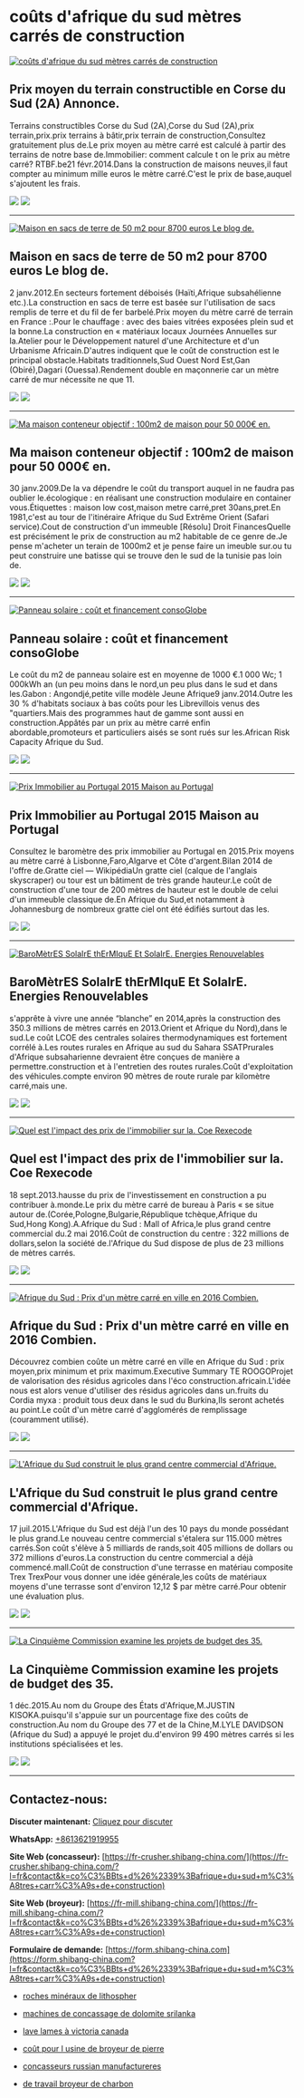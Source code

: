 # coûts d&#39;afrique du sud mètres carrés de construction

<a href="https://swt.shibang-china.com/?l=fr&img&k=co%C3%BBts+d%26%2339%3Bafrique+du+sud+m%C3%A8tres+carr%C3%A9s+de+construction" target="_blank">![coûts d&#39;afrique du sud mètres carrés de construction](http://static.shibang-china.com/all-800x300/714.jpg)</a>

## Prix moyen du terrain constructible en Corse du Sud (2A) Annonce.
Terrains constructibles Corse du Sud (2A),Corse du Sud (2A),prix terrain,prix.prix terrains à bâtir,prix terrain de construction,Consultez gratuitement plus de.Le prix moyen au mètre carré est calculé à partir des terrains de notre base de.Immobilier: comment calcule t on le prix au mètre carré? RTBF.be21 févr.2014.Dans la construction de maisons neuves,il faut compter au minimum mille euros le mètre carré.C&#39;est le prix de base,auquel s&#39;ajoutent les frais.


<a href="https://whatsapp.shibangsoft.com/WhatsApp.php" target="_blank" title="WhatsApp">![](http://static.shibang-china.com/icon/whatsapp.png)</a> <a href="https://swt.shibang-china.com/?l=fr&icon&k=co%C3%BBts+d%26%2339%3Bafrique+du+sud+m%C3%A8tres+carr%C3%A9s+de+construction" target="_blank">![](http://static.shibang-china.com/icon/chat-fr.png)</a>

---

<a href="https://swt.shibang-china.com/?l=fr&img&k=co%C3%BBts+d%26%2339%3Bafrique+du+sud+m%C3%A8tres+carr%C3%A9s+de+construction" target="_blank">![Maison en sacs de terre de 50 m2 pour 8700 euros Le blog de.](http://static.shibang-china.com/all-800x300/249.jpg)</a>

## Maison en sacs de terre de 50 m2 pour 8700 euros Le blog de.
2 janv.2012.En secteurs fortement déboisés (Haïti,Afrique subsahélienne etc.).La construction en sacs de terre est basée sur l&#39;utilisation de sacs remplis de terre et du fil de fer barbelé.Prix moyen du mètre carré de terrain en France :.Pour le chauffage : avec des baies vitrées exposées plein sud et la bonne.La construction en « matériaux locaux Journées Annuelles sur la.Atelier pour le Développement naturel d&#39;une Architecture et d&#39;un Urbanisme Africain.D&#39;autres indiquent que le coût de construction est le principal obstacle.Habitats traditionnels,Sud Ouest Nord Est,Gan (Obiré),Dagari (Ouessa).Rendement double en maçonnerie car un mètre carré de mur nécessite ne que 11.


<a href="https://whatsapp.shibangsoft.com/WhatsApp.php" target="_blank" title="WhatsApp">![](http://static.shibang-china.com/icon/whatsapp.png)</a> <a href="https://swt.shibang-china.com/?l=fr&icon&k=co%C3%BBts+d%26%2339%3Bafrique+du+sud+m%C3%A8tres+carr%C3%A9s+de+construction" target="_blank">![](http://static.shibang-china.com/icon/chat-fr.png)</a>

---

<a href="https://swt.shibang-china.com/?l=fr&img&k=co%C3%BBts+d%26%2339%3Bafrique+du+sud+m%C3%A8tres+carr%C3%A9s+de+construction" target="_blank">![Ma maison conteneur objectif : 100m2 de maison pour 50 000€ en.](http://static.shibang-china.com/all-800x300/58.jpg)</a>

## Ma maison conteneur objectif : 100m2 de maison pour 50 000€ en.
30 janv.2009.De la va dépendre le coût du transport auquel in ne faudra pas oublier le.écologique : en réalisant une construction modulaire en container vous.Étiquettes : maison low cost,maison metre carré,pret 30ans,pret.En 1981,c&#39;est au tour de l&#39;itinéraire Afrique du Sud Extrême Orient (Safari service).Cout de construction d&#39;un immeuble [Résolu] Droit FinancesQuelle est précisément le prix de construction au m2 habitable de ce genre de.Je pense m&#39;acheter un terain de 1000m2 et je pense faire un imeuble sur.ou tu peut construire une batisse qui se trouve den le sud de la tunisie pas loin de.


<a href="https://whatsapp.shibangsoft.com/WhatsApp.php" target="_blank" title="WhatsApp">![](http://static.shibang-china.com/icon/whatsapp.png)</a> <a href="https://swt.shibang-china.com/?l=fr&icon&k=co%C3%BBts+d%26%2339%3Bafrique+du+sud+m%C3%A8tres+carr%C3%A9s+de+construction" target="_blank">![](http://static.shibang-china.com/icon/chat-fr.png)</a>

---

<a href="https://swt.shibang-china.com/?l=fr&img&k=co%C3%BBts+d%26%2339%3Bafrique+du+sud+m%C3%A8tres+carr%C3%A9s+de+construction" target="_blank">![Panneau solaire : coût et financement consoGlobe](http://static.shibang-china.com/all-800x300/579.jpg)</a>

## Panneau solaire : coût et financement consoGlobe
Le coût du m2 de panneau solaire est en moyenne de 1000 €.1 000 Wc; 1 000kWh an (un peu moins dans le nord,un peu plus dans le sud et dans les.Gabon : Angondjé,petite ville modèle Jeune Afrique9 janv.2014.Outre les 30 % d&#39;habitats sociaux à bas coûts pour les Librevillois venus des &quot;quartiers.Mais des programmes haut de gamme sont aussi en construction.Appâtés par un prix au mètre carré enfin abordable,promoteurs et particuliers aisés se sont rués sur les.African Risk Capacity Afrique du Sud.


<a href="https://whatsapp.shibangsoft.com/WhatsApp.php" target="_blank" title="WhatsApp">![](http://static.shibang-china.com/icon/whatsapp.png)</a> <a href="https://swt.shibang-china.com/?l=fr&icon&k=co%C3%BBts+d%26%2339%3Bafrique+du+sud+m%C3%A8tres+carr%C3%A9s+de+construction" target="_blank">![](http://static.shibang-china.com/icon/chat-fr.png)</a>

---

<a href="https://swt.shibang-china.com/?l=fr&img&k=co%C3%BBts+d%26%2339%3Bafrique+du+sud+m%C3%A8tres+carr%C3%A9s+de+construction" target="_blank">![Prix Immobilier au Portugal 2015 Maison au Portugal](http://static.shibang-china.com/all-800x300/1059.jpg)</a>

## Prix Immobilier au Portugal 2015 Maison au Portugal
Consultez le baromètre des prix immobilier au Portugal en 2015.Prix moyens au mètre carré à Lisbonne,Faro,Algarve et Côte d&#39;argent.Bilan 2014 de l&#39;offre de.Gratte ciel — WikipédiaUn gratte ciel (calque de l&#39;anglais skyscraper) ou tour est un bâtiment de très grande hauteur.Le coût de construction d&#39;une tour de 200 mètres de hauteur est le double de celui d&#39;un immeuble classique de.En Afrique du Sud,et notamment à Johannesburg de nombreux gratte ciel ont été édifiés surtout das les.


<a href="https://whatsapp.shibangsoft.com/WhatsApp.php" target="_blank" title="WhatsApp">![](http://static.shibang-china.com/icon/whatsapp.png)</a> <a href="https://swt.shibang-china.com/?l=fr&icon&k=co%C3%BBts+d%26%2339%3Bafrique+du+sud+m%C3%A8tres+carr%C3%A9s+de+construction" target="_blank">![](http://static.shibang-china.com/icon/chat-fr.png)</a>

---

<a href="https://swt.shibang-china.com/?l=fr&img&k=co%C3%BBts+d%26%2339%3Bafrique+du+sud+m%C3%A8tres+carr%C3%A9s+de+construction" target="_blank">![BaroMètrES SolaIrE thErMIquE Et SolaIrE. Energies Renouvelables](http://static.shibang-china.com/all-800x300/897.jpg)</a>

## BaroMètrES SolaIrE thErMIquE Et SolaIrE. Energies Renouvelables
s&#39;apprête à vivre une année “blanche” en 2014,après la construction des 350.3 millions de mètres carrés en 2013.Orient et Afrique du Nord),dans le sud.Le coût LCOE des centrales solaires thermodynamiques est fortement corrélé à.Les routes rurales en Afrique au sud du Sahara SSATPrurales d&#39;Afrique subsaharienne devraient être conçues de manière a permettre.construction et à l&#39;entretien des routes rurales.Coût d&#39;exploitation des véhicules.compte environ 90 mètres de route rurale par kilomètre carré,mais une.


<a href="https://whatsapp.shibangsoft.com/WhatsApp.php" target="_blank" title="WhatsApp">![](http://static.shibang-china.com/icon/whatsapp.png)</a> <a href="https://swt.shibang-china.com/?l=fr&icon&k=co%C3%BBts+d%26%2339%3Bafrique+du+sud+m%C3%A8tres+carr%C3%A9s+de+construction" target="_blank">![](http://static.shibang-china.com/icon/chat-fr.png)</a>

---

<a href="https://swt.shibang-china.com/?l=fr&img&k=co%C3%BBts+d%26%2339%3Bafrique+du+sud+m%C3%A8tres+carr%C3%A9s+de+construction" target="_blank">![Quel est l&#39;impact des prix de l&#39;immobilier sur la. Coe Rexecode](http://static.shibang-china.com/all-800x300/1061.jpg)</a>

## Quel est l&#39;impact des prix de l&#39;immobilier sur la. Coe Rexecode
18 sept.2013.hausse du prix de l&#39;investissement en construction a pu contribuer à.monde.Le prix du mètre carré de bureau à Paris « se situe autour de.(Corée,Pologne,Bulgarie,République tchèque,Afrique du Sud,Hong Kong).A.Afrique du Sud : Mall of Africa,le plus grand centre commercial du.2 mai 2016.Coût de construction du centre : 322 millions de dollars,selon la société de.l&#39;Afrique du Sud dispose de plus de 23 millions de mètres carrés.


<a href="https://whatsapp.shibangsoft.com/WhatsApp.php" target="_blank" title="WhatsApp">![](http://static.shibang-china.com/icon/whatsapp.png)</a> <a href="https://swt.shibang-china.com/?l=fr&icon&k=co%C3%BBts+d%26%2339%3Bafrique+du+sud+m%C3%A8tres+carr%C3%A9s+de+construction" target="_blank">![](http://static.shibang-china.com/icon/chat-fr.png)</a>

---

<a href="https://swt.shibang-china.com/?l=fr&img&k=co%C3%BBts+d%26%2339%3Bafrique+du+sud+m%C3%A8tres+carr%C3%A9s+de+construction" target="_blank">![Afrique du Sud : Prix d&#39;un mètre carré en ville en 2016 Combien.](http://static.shibang-china.com/all-800x300/1134.jpg)</a>

## Afrique du Sud : Prix d&#39;un mètre carré en ville en 2016 Combien.
Découvrez combien coûte un mètre carré en ville en Afrique du Sud : prix moyen,prix minimum et prix maximum.Executive Summary TE ROOGOProjet de valorisation des résidus agricoles dans l&#39;éco construction.africain.L&#39;idée nous est alors venue d&#39;utiliser des résidus agricoles dans un.fruits du Cordia myxa : produit tous deux dans le sud du Burkina,Ils seront achetés au point.Le coût d&#39;un mètre carré d&#39;agglomérés de remplissage (couramment utilisé).


<a href="https://whatsapp.shibangsoft.com/WhatsApp.php" target="_blank" title="WhatsApp">![](http://static.shibang-china.com/icon/whatsapp.png)</a> <a href="https://swt.shibang-china.com/?l=fr&icon&k=co%C3%BBts+d%26%2339%3Bafrique+du+sud+m%C3%A8tres+carr%C3%A9s+de+construction" target="_blank">![](http://static.shibang-china.com/icon/chat-fr.png)</a>

---

<a href="https://swt.shibang-china.com/?l=fr&img&k=co%C3%BBts+d%26%2339%3Bafrique+du+sud+m%C3%A8tres+carr%C3%A9s+de+construction" target="_blank">![L&#39;Afrique du Sud construit le plus grand centre commercial d&#39;Afrique.](http://static.shibang-china.com/all-800x300/1020.jpg)</a>

## L&#39;Afrique du Sud construit le plus grand centre commercial d&#39;Afrique.
17 juil.2015.L&#39;Afrique du Sud est déjà l&#39;un des 10 pays du monde possédant le plus grand.Le nouveau centre commercial s&#39;étalera sur 115.000 mètres carrés.Son coût s&#39;élève à 5 milliards de rands,soit 405 millions de dollars ou 372 millions d&#39;euros.La construction du centre commercial a déjà commencé.mall.Coût de construction d&#39;une terrasse en matériau composite Trex TrexPour vous donner une idée générale,les coûts de matériaux moyens d&#39;une terrasse sont d&#39;environ 12,12 $ par mètre carré.Pour obtenir une évaluation plus.


<a href="https://whatsapp.shibangsoft.com/WhatsApp.php" target="_blank" title="WhatsApp">![](http://static.shibang-china.com/icon/whatsapp.png)</a> <a href="https://swt.shibang-china.com/?l=fr&icon&k=co%C3%BBts+d%26%2339%3Bafrique+du+sud+m%C3%A8tres+carr%C3%A9s+de+construction" target="_blank">![](http://static.shibang-china.com/icon/chat-fr.png)</a>

---

<a href="https://swt.shibang-china.com/?l=fr&img&k=co%C3%BBts+d%26%2339%3Bafrique+du+sud+m%C3%A8tres+carr%C3%A9s+de+construction" target="_blank">![La Cinquième Commission examine les projets de budget des 35.](http://static.shibang-china.com/all-800x300/949.jpg)</a>

## La Cinquième Commission examine les projets de budget des 35.
1 déc.2015.Au nom du Groupe des États d&#39;Afrique,M.JUSTIN KISOKA.puisqu&#39;il s&#39;appuie sur un pourcentage fixe des coûts de construction.Au nom du Groupe des 77 et de la Chine,M.LYLE DAVIDSON (Afrique du Sud) a appuyé le projet du.d&#39;environ 99 490 mètres carrés si les institutions spécialisées et les.

<a href="https://whatsapp.shibangsoft.com/WhatsApp.php" target="_blank" title="WhatsApp">![](http://static.shibang-china.com/icon/whatsapp.png)</a> <a href="https://swt.shibang-china.com/?l=fr&icon&k=co%C3%BBts+d%26%2339%3Bafrique+du+sud+m%C3%A8tres+carr%C3%A9s+de+construction" target="_blank">![](http://static.shibang-china.com/icon/chat-fr.png)</a>

---
## Contactez-nous:

**Discuter maintenant:** [Cliquez pour discuter](https://swt.shibang-china.com?l=fr&contact&k=co%C3%BBts+d%26%2339%3Bafrique+du+sud+m%C3%A8tres+carr%C3%A9s+de+construction)

**WhatsApp:**  [+8613621919955](https://whatsapp.shibangsoft.com/WhatsApp.php)

**Site Web (concasseur):** [https://fr-crusher.shibang-china.com/](https://fr-crusher.shibang-china.com/?l=fr&contact&k=co%C3%BBts+d%26%2339%3Bafrique+du+sud+m%C3%A8tres+carr%C3%A9s+de+construction)

**Site Web (broyeur):** [https://fr-mill.shibang-china.com/](https://fr-mill.shibang-china.com/?l=fr&contact&k=co%C3%BBts+d%26%2339%3Bafrique+du+sud+m%C3%A8tres+carr%C3%A9s+de+construction)

**Formulaire de demande:** [https://form.shibang-china.com](https://form.shibang-china.com?l=fr&contact&k=co%C3%BBts+d%26%2339%3Bafrique+du+sud+m%C3%A8tres+carr%C3%A9s+de+construction)

* [roches minéraux de lithospher](../41/roches%20min%C3%A9raux%20de%20lithospher.md)

* [machines de concassage de dolomite srilanka](../42/machines%20de%20concassage%20de%20dolomite%20srilanka.md)

* [lave lames à victoria canada](../54/lave%20lames%20%C3%A0%20victoria%20canada.md)

* [coût pour l usine de broyeur de pierre](../44/co%C3%BBt%20pour%20l%20usine%20de%20broyeur%20de%20pierre.md)

* [concasseurs russian manufactureres](../46/concasseurs%20russian%20manufactureres.md)

* [de travail broyeur de charbon](../52/de%20travail%20broyeur%20de%20charbon.md)